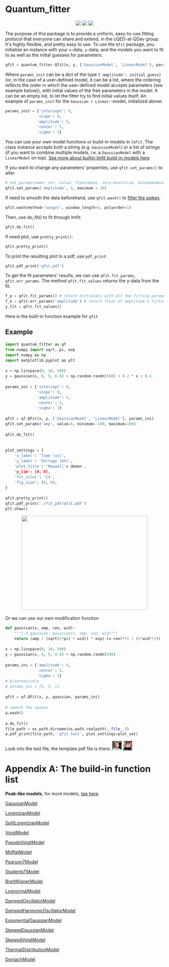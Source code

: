 # Quantum_fitter
<p align="center">
  <img src="https://img.shields.io/static/v1?style=for-the-badge&label=code-status&message=Good!&color=green"/>
  <img src="https://img.shields.io/static/v1?style=for-the-badge&label=initial-commit&message=Kian-Gao&color=inactive"/>
    <img src="https://img.shields.io/static/v1?style=for-the-badge&label=maintainer&message=Kian-Gao&color=inactive"/>
</p>

The purpose of this package is to provide a uniform, easy-to-use fitting protocol that everyone can share and extend, in the cQED-at-QDev group. It's highly flexible, and pretty easy to use. To use the `Qfit` package, you initialize an instance with your `x`-data, `y`-data, and the models you want to fit to as well as the initial guesses for parameters:
```python
qfit = quantum_fitter.Qfit(x, y, ['GaussianModel', 'LinearModel'], params_init); 
```
Where `params_init` can be a dict of the type `{'amplitude': initial_guess}` (or, in the case of a user-defined model, it can be a list, where the ordering reflects the order in which the user-defined model accepts parameters (see example below)), with initial values of the free parameters in the model. It can be an empty list, to let the fitter try to find initial values itself. An example of `params_init` for the `Gaussian + Linear`--model, initialized above:
```python
params_init = {'intercept': 0,
              'slope': 0,
              'amplitude': 5,
              'center': 5,
              'sigma': 1}
```
You can use your own model functions or build-in models in `lmfit`. The class instance accepts both a string (e.g. `GaussianModel`) or a list of strings (if you want to combine multiple models, i.e. a `GaussianModel` with a `LinearModel` on top).
[See more about builtin lmfit build-in models here](https://lmfit.github.io/lmfit-py/builtin_models.html)

If you want to change any parameters' properties, use `qfit.set_params()` to alter.
```python
# set_params(name: str, value: float=None, vary:bool=True, minimum=None, maximum=None, expression=None, brute_step=None)
qfit.set_params('amplitude', 5, maximum = 10)
```

If need to smooth the data beforehand, use `qfit.wash()` to [filter the spikes](https://docs.scipy.org/doc/scipy/reference/signal.html).
```python
qfit.wash(method='savgol', window_length=5, polyorder=1)
```

Then, use do_fit() to fit through lmfit:
```python 
qfit.do_fit()
```

If need plot, use `pretty_print()`:

```python
qfit.pretty_print()
```
    
To print the resulting plot to a pdf, use `pdf_print`:
```python
qfit.pdf_print('qfit.pdf')
```

To get the fit parameters' results, we can use `qfit.fit_params`, `qfit.err_params`. The method `qfit.fit_values` returns the y-data from the fit.

```python
f_p = qfit.fit_params() # return dictionary with all the fitting parameters 
f_e = qfit.err_params('amplitude') # return float of amplitude's fitting stderr
y_fit = qfit.fit_values()
```


Here is the built-in function example for `qfit`
## Example ##

```python
import quantum_fitter as qf
from numpy import sqrt, pi, exp
import numpy as np
import matplotlib.pyplot as plt

x = np.linspace(0, 10, 500)
y = gaussian(x, 8, 5, 0.6) + np.random.randn(500) + 0.2 * x + 0.1

params_ini = {'intercept': 0,
              'slope': 0,
              'amplitude': 5,
              'center': 5,
              'sigma': 1}

qfit = qf.QFit(x, y, ['GaussianModel', 'LinearModel'], params_ini)
qfit.set_params('amp', value=5, minimum=-100, maximum=100)

qfit.do_fit()

              
plot_settings = {
    'x_label': 'Time (us)',
    'y_label': 'Voltage (mV)',
    'plot_title': 'Maxwell's demon',
    'y_lim': [0, 8],
    'fit_color': 'C4',
    'fig_size': (8, 6),
}

qfit.pretty_print()
qfit.pdf_print('./fit_pdf/qfit.pdf')
plt.show()
```
<p align="center">
<img src="https://github.com/cqed-at-qdev/quantum_fitter/blob/main/test/qtest.png" width="400" height="300" />
</p>

Or we can use our own modification function

```python
def gaussian(x, amp, cen, wid):
    """1-d gaussian: gaussian(x, amp, cen, wid)"""
    return (amp / (sqrt(2*pi) * wid)) * exp(-(x-cen)**2 / (2*wid**2))

x = np.linspace(0, 10, 500)
y = gaussian(x, 8, 5, 0.6) + np.random.randn(500)

params_ini = {'amplitude': 5,
              'center': 5,
              'sigma': 1}
# Alternatively 
# params_ini = [5, 5, 1]

qfit = qf.QFit(x, y, gaussian, params_ini)

# smooth the spikes
a.wash()

a.do_fit()
file_path = os.path.dirname(os.path.realpath(__file__))
a.pdf_print(file_path, 'qfit_test', plot_settings=plot_set)
```
Look into the test file, the template pdf file is there.
<img src="https://github.com/gaozmm/Playground_gaozm/blob/main/QDev/IMG_4996.GIF" width="30" height="30" /> <img src="https://github.com/gaozmm/Playground_gaozm/blob/main/QDev/IMG_5007.GIF" width="30" height="30" />


# Appendix A: The build-in function list
**Peak-like models**, for more models, [tap here](https://lmfit.github.io/lmfit-py/builtin_models.html).

[GaussianModel](https://lmfit.github.io/lmfit-py/builtin_models.html#gaussianmodel)

[LorentzianModel](https://lmfit.github.io/lmfit-py/builtin_models.html#lorentzianmodel)

[SplitLorentzianModel](https://lmfit.github.io/lmfit-py/builtin_models.html#splitlorentzianmodel)

[VoigtModel](https://lmfit.github.io/lmfit-py/builtin_models.html#voigtmodel)

[PseudoVoigtModel](https://lmfit.github.io/lmfit-py/builtin_models.html#pseudovoigtmodel)

[MoffatModel](https://lmfit.github.io/lmfit-py/builtin_models.html#moffatmodel)

[Pearson7Model](https://lmfit.github.io/lmfit-py/builtin_models.html#pearson7model)

[StudentsTModel](https://lmfit.github.io/lmfit-py/builtin_models.html#studentstmodel)

[BreitWignerModel](https://lmfit.github.io/lmfit-py/builtin_models.html#breitwignermodel)

[LognormalModel](https://lmfit.github.io/lmfit-py/builtin_models.html#lognormalmodel)

[DampedOscillatorModel](https://lmfit.github.io/lmfit-py/builtin_models.html#dampedoscillatormodel)

[DampedHarmonicOscillatorModel](https://lmfit.github.io/lmfit-py/builtin_models.html#dampedharmonicoscillatormodel)

[ExponentialGaussianModel](https://lmfit.github.io/lmfit-py/builtin_models.html#exponentialgaussianmodel)

[SkewedGaussianModel](https://lmfit.github.io/lmfit-py/builtin_models.html#skewedgaussianmodel)

[SkewedVoigtModel](https://lmfit.github.io/lmfit-py/builtin_models.html#skewedvoigtmodel)

[ThermalDistributionModel](https://lmfit.github.io/lmfit-py/builtin_models.html#thermaldistributionmodel)

[DoniachModel](https://lmfit.github.io/lmfit-py/builtin_models.html#doniachmodel)



